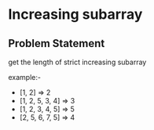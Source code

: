 # Increasing subarray

## Problem Statement

get the length of strict increasing subarray

example:- 
- [1, 2] => 2
- [1, 2, 5, 3, 4]  => 3
- [1, 2, 3, 4, 5] => 5
- [2, 5, 6, 7, 5] => 4
